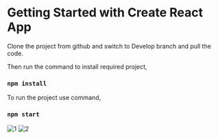 # Getting Started with Create React App

Clone the project from github and switch to Develop branch and pull the code.

Then run the command to install required project,
### `npm install`


To run the project use command,
### `npm start`



![1](https://user-images.githubusercontent.com/104862030/196773121-73f0fb9a-6886-43fc-a21e-cb060a30afb9.PNG)
![2](https://user-images.githubusercontent.com/104862030/196773136-3599665e-4f13-4f81-aacd-b4cd3b17477e.PNG)
